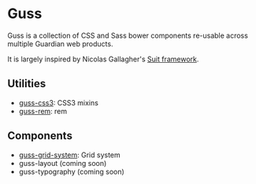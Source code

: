 # Guss

Guss is a collection of CSS and Sass bower components re-usable across multiple
Guardian web products.

It is largely inspired by Nicolas Gallagher's [Suit framework](https://github.com/suitcss/suit).


## Utilities

- [guss-css3](https://github.com/guardian/guss-css3): CSS3 mixins
- [guss-rem](https://github.com/guardian/guss-rem): rem

## Components

- [guss-grid-system](https://github.com/guardian/guss-grid-system): Grid system
- guss-layout (coming soon)
- guss-typography (coming soon)

